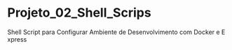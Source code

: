 # Projeto_02_Shell_Scrips
 Shell Script para Configurar Ambiente de Desenvolvimento com Docker e Express
